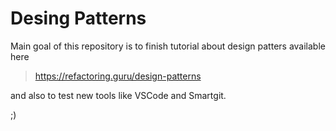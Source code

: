 # Desing Patterns

Main goal of this repository is to finish tutorial about design patters available here
> https://refactoring.guru/design-patterns

and also to test new tools like VSCode and Smartgit.

;)